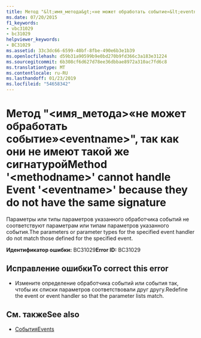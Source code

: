 ```yaml
---
title: Метод "&lt;имя_метода&gt;«не может обработать событие»&lt;eventname&gt;", так как они не имеют такой же сигнатурой
ms.date: 07/20/2015
f1_keywords:
- vbc31029
- bc31029
helpviewer_keywords:
- BC31029
ms.assetid: 33c3dc66-6599-40bf-8fbe-490e6b3e1b39
ms.openlocfilehash: d59b31a90599b9e0bd270b9fd366c3a183e31224
ms.sourcegitcommit: 6b308cf6d627d78ee36dbbae8972a310ac7fd6c8
ms.translationtype: MT
ms.contentlocale: ru-RU
ms.lasthandoff: 01/23/2019
ms.locfileid: "54658342"
---
```

# <a name="method-ltmethodnamegt-cannot-handle-event-lteventnamegt-because-they-do-not-have-the-same-signature"></a><span data-ttu-id="226dc-102">Метод "&lt;имя_метода&gt;«не может обработать событие»&lt;eventname&gt;", так как они не имеют такой же сигнатурой</span><span class="sxs-lookup"><span data-stu-id="226dc-102">Method '&lt;methodname&gt;' cannot handle Event '&lt;eventname&gt;' because they do not have the same signature</span></span>
<span data-ttu-id="226dc-103">Параметры или типы параметров указанного обработчика событий не соответствуют параметрам или типам параметров указанного события.</span><span class="sxs-lookup"><span data-stu-id="226dc-103">The parameters or parameter types for the specified event handler do not match those defined for the specified event.</span></span>  
  
 <span data-ttu-id="226dc-104">**Идентификатор ошибки:** BC31029</span><span class="sxs-lookup"><span data-stu-id="226dc-104">**Error ID:** BC31029</span></span>  
  
## <a name="to-correct-this-error"></a><span data-ttu-id="226dc-105">Исправление ошибки</span><span class="sxs-lookup"><span data-stu-id="226dc-105">To correct this error</span></span>  
  
-   <span data-ttu-id="226dc-106">Измените определение обработчика событий или события так, чтобы их списки параметров соответствовали друг другу.</span><span class="sxs-lookup"><span data-stu-id="226dc-106">Redefine the event or event handler so that the parameter lists match.</span></span>  
  
## <a name="see-also"></a><span data-ttu-id="226dc-107">См. также</span><span class="sxs-lookup"><span data-stu-id="226dc-107">See also</span></span>
- [<span data-ttu-id="226dc-108">События</span><span class="sxs-lookup"><span data-stu-id="226dc-108">Events</span></span>](../../visual-basic/programming-guide/language-features/events/index.md)
